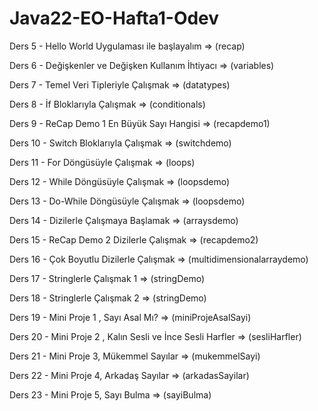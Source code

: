 # Java22-EO-Hafta1-Odev

Ders 5 - Hello World Uygulaması ile başlayalım => (recap)

Ders 6 - Değişkenler ve Değişken Kullanım İhtiyacı => (variables)

Ders 7 - Temel Veri Tipleriyle Çalışmak => (datatypes)

Ders 8 - İf Bloklarıyla Çalışmak => (conditionals)

Ders 9 - ReCap Demo 1 En Büyük Sayı Hangisi => (recapdemo1)

Ders 10 - Switch Bloklarıyla Çalışmak => (switchdemo)

Ders 11 - For Döngüsüyle Çalışmak => (loops)

Ders 12 - While Döngüsüyle Çalışmak => (loopsdemo)

Ders 13 - Do-While Döngüsüyle Çalışmak => (loopsdemo)

Ders 14 - Dizilerle Çalışmaya Başlamak => (arraysdemo)

Ders 15 - ReCap Demo 2 Dizilerle Çalışmak => (recapdemo2)

Ders 16 - Çok Boyutlu Dizilerle Çalışmak => (multidimensionalarraydemo)

Ders 17 - Stringlerle Çalışmak 1 => (stringDemo)

Ders 18 - Stringlerle Çalışmak 2 => (stringDemo)

Ders 19 - Mini Proje 1 , Sayı Asal Mı? => (miniProjeAsalSayi)

Ders 20 - Mini Proje 2 , Kalın Sesli ve İnce Sesli Harfler => (sesliHarfler)

Ders 21 - Mini Proje 3, Mükemmel Sayılar => (mukemmelSayi)

Ders 22 - Mini Proje 4, Arkadaş Sayılar => (arkadasSayilar)

Ders 23 - Mini Proje 5, Sayı Bulma => (sayiBulma)
